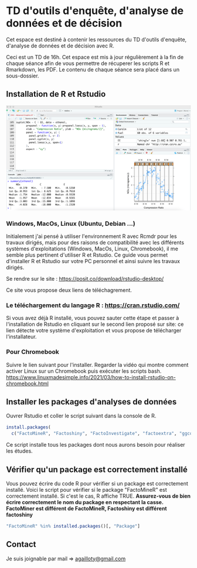 # TD d'outils d'enquête, d'analyse de données et de décision
Cet espace est destiné à contenir les ressources du TD d'outils d'enquête, d'analyse de données et de décision avec R.

Ceci est un TD de 16h. 
Cet espace est mis à jour régulièrement à la fin de chaque séance afin de vous permettre de récuperer les scripts R et Rmarkdown, les PDF. Le contenu de chaque séance sera placé dans un sous-dossier. 

## Installation de R et Rstudio

![](assets/rstudio.png)

### Windows, MacOs, Linux (Ubuntu, Debian ...)

Initialement j'ai pensé à utiliser l'environnement R avec Rcmdr pour les travaux dirigés, mais pour des raisons de compatibilité avec les différents systèmes d'exploitations (Windows, MacOs, Linux, Chromebook), il me semble plus pertinent d'utiliser R et Rstudio.
Ce guide vous permet d'installer R et Rstudio sur votre PC personnel et ainsi suivre les travaux dirigés. 

Se rendre sur le site : https://posit.co/download/rstudio-desktop/

Ce site vous propose deux liens de téléchagrement. 
### Le téléchargement du langage R : https://cran.rstudio.com/
Si vous avez déjà R installé, vous pouvez sauter cette étape et passer à l'installation de Rstudio en cliquant sur le second lien proposé sur site: ce lien détecte votre système d'exploitation et vous propose de télécharger l'installateur.

### Pour Chromebook 
Suivre le lien suivant pour l'installer. Regarder la vidéo qui montre comment activer Linux sur un Chromebook puis exécuter les scripts bash.
https://www.linuxmadesimple.info/2021/03/how-to-install-rstudio-on-chromebook.html

## Installer les packages d'analyses de données

Ouvrer Rstudio et coller le script suivant dans la console de R.

```r
install.packages(
  c("FactoMineR", "Factoshiny", "FactoInvestigate", "factoextra", "ggcorrplot","ggplot2", "dplyr"))
```
Ce script installe tous les packages dont nous aurons besoin pour réaliser les études. 

## Vérifier qu'un package est correctement installé
Vous pouvez écrire du code R pour vérifier si un package est correctement installé.
Voici le script pour vérifier si le package "FactoMineR" est correctement installé. Si c'est le cas, R affiche TRUE. 
**Assurez-vous de bien écrire correctement le nom du package en respectant la casse. FactoMiner est différent de FactoMineR, Factoshiny est différent factoshiny**

```r
"FactoMineR" %in% installed.packages()[, "Package"]
```

## Contact 
Je suis joignable par mail => agailloty@gmail.com